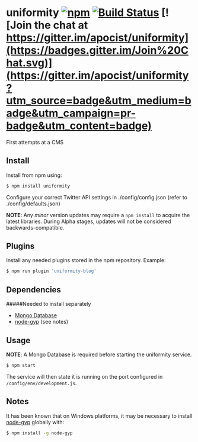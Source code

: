 # uniformity [![npm](https://img.shields.io/npm/v/uniformity.svg)](https://www.npmjs.com/package/uniformity) [![Build Status](https://travis-ci.org/apocist/uniformity.svg?branch=master)](https://travis-ci.org/apocist/uniformity) [![Join the chat at https://gitter.im/apocist/uniformity](https://badges.gitter.im/Join%20Chat.svg)](https://gitter.im/apocist/uniformity?utm_source=badge&utm_medium=badge&utm_campaign=pr-badge&utm_content=badge)

First attempts at a CMS

## Install 

Install from npm using:

```sh
$ npm install uniformity
```

Configure your correct Twitter API settings in ./config/config.json (refer to ./config/defaults.json)

**NOTE**: Any *minor* version updates may require a `npm install` to acquire the latest libraries. During Alpha stages, updates will not be considered backwards-compatible.

## Plugins

Install any needed plugins stored in the npm repository.
Example:
```sh
$ npm run plugin 'uniformity-blog'
```

## Dependencies

#####Needed to install separately
- [Mongo Database](https://www.mongodb.org/)
- [node-gyp](https://www.npmjs.com/package/node-gyp) (see notes)

## Usage

**NOTE**: A Mongo Database is required before starting the uniformity service.

```sh
$ npm start
```

The service will then state it is running on the port configured in `/config/env/development.js`.

## Notes

It has been known that on Windows platforms, it may be necessary to install [node-gyp](https://www.npmjs.com/package/node-gyp) globally with:

```sh
$ npm install -g node-gyp
```
